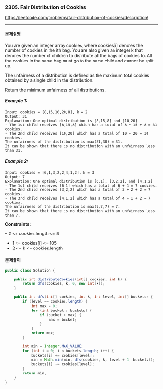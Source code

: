 ### 2305. Fair Distribution of Cookies

https://leetcode.com/problems/fair-distribution-of-cookies/description/

---

#### 문제설명

You are given an integer array cookies, where cookies[i] denotes the number of cookies in the ith
bag. You are also given an integer k that denotes the number of children to distribute all the bags
of cookies to. All the cookies in the same bag must go to the same child and cannot be split up.

The unfairness of a distribution is defined as the maximum total cookies obtained by a single child
in the distribution.

Return the minimum unfairness of all distributions.

##### Example 1:

```
Input: cookies = [8,15,10,20,8], k = 2
Output: 31
Explanation: One optimal distribution is [8,15,8] and [10,20]
- The 1st child receives [8,15,8] which has a total of 8 + 15 + 8 = 31 cookies.
- The 2nd child receives [10,20] which has a total of 10 + 20 = 30 cookies.
The unfairness of the distribution is max(31,30) = 31.
It can be shown that there is no distribution with an unfairness less than 31.
```

##### Example 2:

```
Input: cookies = [6,1,3,2,2,4,1,2], k = 3
Output: 7
Explanation: One optimal distribution is [6,1], [3,2,2], and [4,1,2]
- The 1st child receives [6,1] which has a total of 6 + 1 = 7 cookies.
- The 2nd child receives [3,2,2] which has a total of 3 + 2 + 2 = 7 cookies.
- The 3rd child receives [4,1,2] which has a total of 4 + 1 + 2 = 7 cookies.
The unfairness of the distribution is max(7,7,7) = 7.
It can be shown that there is no distribution with an unfairness less than 7.
```

**Constraints:**

– 2 <= cookies.length <= 8

- 1 <= cookies[i] <= 105
- 2 <= k <= cookies.length

#### 문제풀이

```java
public class Solution {

    public int distributeCookies(int[] cookies, int k) {
        return dfs(cookies, k, 0, new int[k]);
    }

    public int dfs(int[] cookies, int k, int level, int[] buckets) {
        if (level == cookies.length) {
            int max = 0;
            for (int bucket : buckets) {
                if (bucket > max) {
                    max = bucket;
                }
            }
            return max;
        }

        int min = Integer.MAX_VALUE;
        for (int i = 0; i < buckets.length; i++) {
            buckets[i] += cookies[level];
            min = Math.min(min, dfs(cookies, k, level + 1, buckets));
            buckets[i] -= cookies[level];
        }
        return min;
    }
}

```

